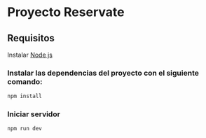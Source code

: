 # Proyecto Reservate

## Requisitos

Instalar [ Node js ](https://nodejs.org/en)

### Instalar las dependencias del proyecto con el siguiente comando:

```bash
npm install
```

### Iniciar servidor

```bash
npm run dev
```
